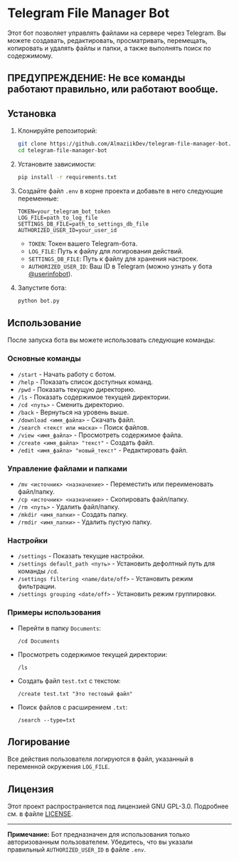 # Telegram File Manager Bot

Этот бот позволяет управлять файлами на сервере через Telegram. Вы можете создавать, редактировать, просматривать, перемещать, копировать и удалять файлы и папки, а также выполнять поиск по содержимому.
## ПРЕДУПРЕЖДЕНИЕ: Не все команды работают правильно, или работают вообще.

## Установка

1. Клонируйте репозиторий:
   ```bash
   git clone https://github.com/AlmaziikDev/telegram-file-manager-bot.git
   cd telegram-file-manager-bot
   ```

2. Установите зависимости:
   ```bash
   pip install -r requirements.txt
   ```

3. Создайте файл `.env` в корне проекта и добавьте в него следующие переменные:
   ```plaintext
   TOKEN=your_telegram_bot_token
   LOG_FILE=path_to_log_file
   SETTINGS_DB_FILE=path_to_settings_db_file
   AUTHORIZED_USER_ID=your_user_id
   ```
   - `TOKEN`: Токен вашего Telegram-бота.
   - `LOG_FILE`: Путь к файлу для логирования действий.
   - `SETTINGS_DB_FILE`: Путь к файлу для хранения настроек.
   - `AUTHORIZED_USER_ID`: Ваш ID в Telegram (можно узнать у бота [@userinfobot](https://t.me/userinfobot)).

4. Запустите бота:
   ```bash
   python bot.py
   ```

## Использование

После запуска бота вы можете использовать следующие команды:

### Основные команды
- `/start` - Начать работу с ботом.
- `/help` - Показать список доступных команд.
- `/pwd` - Показать текущую директорию.
- `/ls` - Показать содержимое текущей директории.
- `/cd <путь>` - Сменить директорию.
- `/back` - Вернуться на уровень выше.
- `/download <имя_файла>` - Скачать файл.
- `/search <текст или маска>` - Поиск файлов.
- `/view <имя_файла>` - Просмотреть содержимое файла.
- `/create <имя_файла> "текст"` - Создать файл.
- `/edit <имя_файла> "новый_текст"` - Редактировать файл.

### Управление файлами и папками
- `/mv <источник> <назначение>` - Переместить или переименовать файл/папку.
- `/cp <источник> <назначение>` - Скопировать файл/папку.
- `/rm <путь>` - Удалить файл/папку.
- `/mkdir <имя_папки>` - Создать папку.
- `/rmdir <имя_папки>` - Удалить пустую папку.

### Настройки
- `/settings` - Показать текущие настройки.
- `/settings default_path <путь>` - Установить дефолтный путь для команды `/cd`.
- `/settings filtering <name/date/off>` - Установить режим фильтрации.
- `/settings grouping <date/off>` - Установить режим группировки.

### Примеры использования
- Перейти в папку `Documents`:
  ```
  /cd Documents
  ```
- Просмотреть содержимое текущей директории:
  ```
  /ls
  ```
- Создать файл `test.txt` с текстом:
  ```
  /create test.txt "Это тестовый файл"
  ```
- Поиск файлов с расширением `.txt`:
  ```
  /search --type=txt
  ```

## Логирование
Все действия пользователя логируются в файл, указанный в переменной окружения `LOG_FILE`.

## Лицензия
Этот проект распространяется под лицензией GNU GPL-3.0. Подробнее см. в файле [LICENSE](LICENSE).

---

**Примечание:** Бот предназначен для использования только авторизованным пользователем. Убедитесь, что вы указали правильный `AUTHORIZED_USER_ID` в файле `.env`.